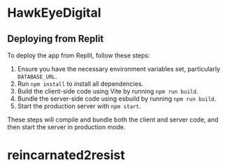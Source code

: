 # HawkEyeDigital

## Deploying from Replit

To deploy the app from Replit, follow these steps:

1. Ensure you have the necessary environment variables set, particularly `DATABASE_URL`.
2. Run `npm install` to install all dependencies.
3. Build the client-side code using Vite by running `npm run build`.
4. Bundle the server-side code using esbuild by running `npm run build`.
5. Start the production server with `npm start`.

These steps will compile and bundle both the client and server code, and then start the server in production mode.
# reincarnated2resist
